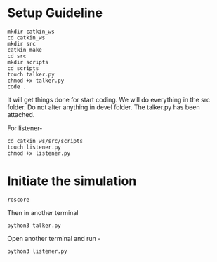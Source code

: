 # Setup Guideline
```
mkdir catkin_ws
cd catkin_ws
mkdir src
catkin_make
cd src
mkdir scripts
cd scripts
touch talker.py
chmod +x talker.py
code .
```
It will get things done for start coding. We will do everything in the src folder. Do not alter anything in devel folder. 
The talker.py has been attached.

For listener-
```
cd catkin_ws/src/scripts
touch listener.py
chmod +x listener.py
```
# Initiate the simulation
```
roscore
```
Then in another terminal
```
python3 talker.py
```
Open another terminal and run -
```
python3 listener.py
```
